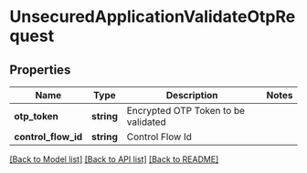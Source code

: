 # UnsecuredApplicationValidateOtpRequest

## Properties
Name | Type | Description | Notes
------------ | ------------- | ------------- | -------------
**otp_token** | **string** | Encrypted OTP Token to be validated | 
**control_flow_id** | **string** | Control Flow Id | 

[[Back to Model list]](../../README.md#documentation-for-models) [[Back to API list]](../../README.md#documentation-for-api-endpoints) [[Back to README]](../../README.md)


